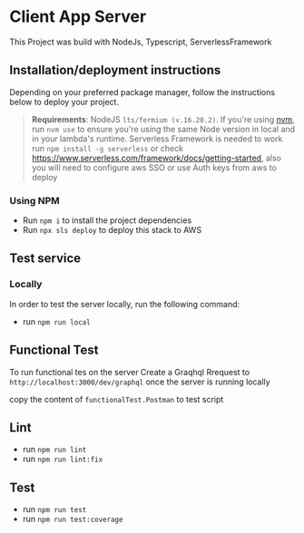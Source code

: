 # Client App Server

This Project was build with NodeJs, Typescript, ServerlessFramework

## Installation/deployment instructions

Depending on your preferred package manager, follow the instructions below to deploy your project.

> **Requirements**: NodeJS `lts/fermium (v.16.20.2)`. If you're using [nvm](https://github.com/nvm-sh/nvm), run `nvm use` to ensure you're using the same Node version in local and in your lambda's runtime.
Serverless Framework is needed to work run `npm install -g serverless` or check https://www.serverless.com/framework/docs/getting-started, also you will need to configure aws SSO or use Auth keys from aws to deploy

### Using NPM

- Run `npm i` to install the project dependencies
- Run `npx sls deploy` to deploy this stack to AWS

## Test service

### Locally

In order to test the server locally, run the following command:
- run `npm run local` 

## Functional Test

To run functional tes on the server Create a Graqhql Rrequest to `http://localhost:3000/dev/graphql` once the server is running locally

copy the content of `functionalTest.Postman` to test script

## Lint 

- run `npm run lint` 
- run `npm run lint:fix` 

## Test 

- run `npm run test` 
- run `npm run test:coverage` 
